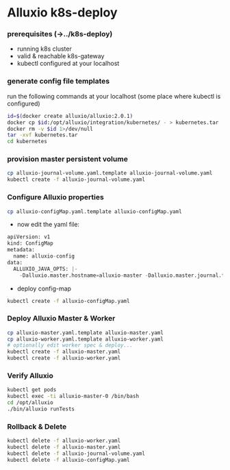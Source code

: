 Alluxio k8s-deploy
==================

### prerequisites (->../k8s-deploy)
- running k8s cluster 
- valid & reachable k8s-gateway
- kubectl configured at your localhost

### generate config file templates
run the following commands at your localhost (some place where kubectl is configured)

```sh
id=$(docker create alluxio/alluxio:2.0.1)
docker cp $id:/opt/alluxio/integration/kubernetes/ - > kubernetes.tar
docker rm -v $id 1>/dev/null
tar -xvf kubernetes.tar
cd kubernetes
```

### provision master persistent volume

```sh
cp alluxio-journal-volume.yaml.template alluxio-journal-volume.yaml
kubectl create -f alluxio-journal-volume.yaml
```

### Configure Alluxio properties

```sh
cp alluxio-configMap.yaml.template alluxio-configMap.yaml
```

- now edit the yaml file:

```python
apiVersion: v1
kind: ConfigMap
metadata:
  name: alluxio-config
data:
  ALLUXIO_JAVA_OPTS: |-
    -Dalluxio.master.hostname=alluxio-master -Dalluxio.master.journal.type=UFS -Dalluxio.master.journal.folder=/journal -Dalluxio.worker.data.server.domain.socket.address=/opt/domain -Dalluxio.worker.data.server.domain.socket.as.uuid=true -Dalluxio.worker.memory.size=2G -Dalluxio.worker.rpc.port=29999 -Dalluxio.worker.web.port=29996 -Dalluxio.job.worker.rpc.port=30001 -Dalluxio.job.worker.data.port=30002 -Dalluxio.job.worker.web.port=30003 -Daws.accessKeyId=XXXXXXXXXX -Daws.secretKey=XXXXXXXXXXX -Dalluxio.underfs.s3.endpoint=https://obs.eu-de.otc.t-systems.com -Dalluxio.underfs.s3.disable.dns.buckets=true -Dalluxio.underfs.s3.inherit.acl=false -Dalluxio.master.mount.table.root.ufs=s3://XXXXXXX -Dalluxio.user.file.metadata.sync.interval=0 -Dalluxio.underfs.s3.socket.timeout=500sec -Dalluxio.underfs.s3.request.timeout=5min -Dalluxio.underfs.s3.admin.threads.max=80 -Dalluxio.underfs.s3.threads.max=160 -Dalluxio.underfs.s3.upload.threads.max=80 -Dalluxio.underfs.object.store.service.threads=80 -Dalluxio.underfs.cleanup.enabled=true -Dalluxio.underfs.s3.streaming.upload.enabled=true -Dalluxio.underfs.s3.signer.algorithm=S3SignerType
```

- deploy config-map

```sh
kubectl create -f alluxio-configMap.yaml
```

### Deploy Alluxio Master & Worker

```sh
cp alluxio-master.yaml.template alluxio-master.yaml
cp alluxio-worker.yaml.template alluxio-worker.yaml
# optionally edit worker spec & deploy...
kubectl create -f alluxio-master.yaml
kubectl create -f alluxio-worker.yaml
```

### Verify Alluxio

```sh
kubectl get pods
kubectl exec -ti alluxio-master-0 /bin/bash
cd /opt/alluxio
./bin/alluxio runTests
```

### Rollback & Delete

```sh
kubectl delete -f alluxio-worker.yaml
kubectl delete -f alluxio-master.yaml
kubectl delete -f alluxio-journal-volume.yaml
kubectl delete -f alluxio-configMap.yaml
```

